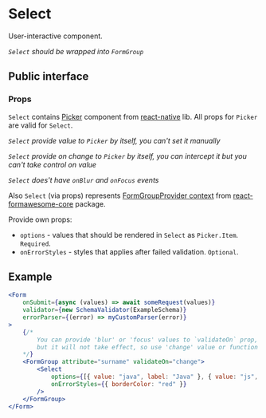 # Select

User-interactive component.

*`Select` should be wrapped into `FormGroup`*

## Public interface

### Props

`Select` contains [Picker](https://facebook.github.io/react-native/docs/picker) component from [react-native](https://github.com/facebook/react-native) lib. All props for `Picker` are valid for `Select`.

*`Select` provide value to `Picker` by itself, you can't set it manually*

*`Select` provide on change to `Picker` by itself, you can intercept it but you can't take control on value*

*`Select` does't have `onBlur` and `onFocus` events*


Also `Select` (via props) represents [FormGroupProvider context](https://github.com/MAKARD/react-formawesome-core/blob/master/docs/FormGroupProvider.md#context) from [react-formawesome-core](https://github.com/MAKARD/react-formawesome-core) package.

Provide own props:
 - `options` - values that should be rendered in `Select` as `Picker.Item`. `Required`.
 - `onErrorStyles` - styles that applies after failed validation. `Optional`.

## Example

```jsx
<Form 
    onSubmit={async (values) => await someRequest(values)}
    validator={new SchemaValidator(ExampleSchema)}
    errorParser={(error) => myCustomParser(error)}
>
    {/* 
        You can provide 'blur' or 'focus' values to `validateOn` prop,
        but it will not take effect, so use 'change' value or function
    */}
    <FormGroup attribute="surname" validateOn="change">
        <Select
            options={[{ value: "java", label: "Java" }, { value: "js", label: "JavaScript" }]}
            onErrorStyles={{ borderColor: "red" }}
        />
    </FormGroup>
</Form>
```
